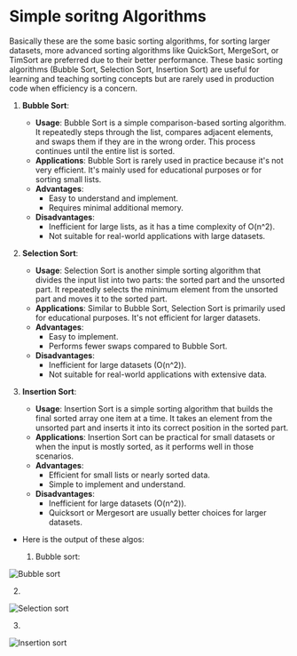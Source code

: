 # Simple soritng Algorithms 

Basically these are the some basic sorting algorithms, for sorting larger datasets, more advanced sorting algorithms like QuickSort, MergeSort, or TimSort are preferred due to their better performance. These basic sorting algorithms (Bubble Sort, Selection Sort, Insertion Sort) are useful for learning and teaching sorting concepts but are rarely used in production code when efficiency is a concern.

1. **Bubble Sort**:
   - **Usage**: Bubble Sort is a simple comparison-based sorting algorithm. It repeatedly steps through the list, compares adjacent elements, and swaps them if they are in the wrong order. This process continues until the entire list is sorted.
   - **Applications**: Bubble Sort is rarely used in practice because it's not very efficient. It's mainly used for educational purposes or for sorting small lists.
   - **Advantages**:
     - Easy to understand and implement.
     - Requires minimal additional memory.
   - **Disadvantages**:
     - Inefficient for large lists, as it has a time complexity of O(n^2).
     - Not suitable for real-world applications with large datasets.

2. **Selection Sort**:
   - **Usage**: Selection Sort is another simple sorting algorithm that divides the input list into two parts: the sorted part and the unsorted part. It repeatedly selects the minimum element from the unsorted part and moves it to the sorted part.
   - **Applications**: Similar to Bubble Sort, Selection Sort is primarily used for educational purposes. It's not efficient for larger datasets.
   - **Advantages**:
     - Easy to implement.
     - Performs fewer swaps compared to Bubble Sort.
   - **Disadvantages**:
     - Inefficient for large datasets (O(n^2)).
     - Not suitable for real-world applications with extensive data.

3. **Insertion Sort**:
   - **Usage**: Insertion Sort is a simple sorting algorithm that builds the final sorted array one item at a time. It takes an element from the unsorted part and inserts it into its correct position in the sorted part.
   - **Applications**: Insertion Sort can be practical for small datasets or when the input is mostly sorted, as it performs well in those scenarios.
   - **Advantages**:
     - Efficient for small lists or nearly sorted data.
     - Simple to implement and understand.
   - **Disadvantages**:
     - Inefficient for large datasets (O(n^2)).
     - Quicksort or Mergesort are usually better choices for larger datasets.

- Here is the output of these algos:

  1. Bubble sort:
 
 ![Bubble sort](https://github.com/rathodlucky12/Soritng-Algorithms-Java/assets/131651450/889bdacb-2437-4325-9fdd-a29061585810)
 
  2.

 ![Selection sort](https://github.com/rathodlucky12/Soritng-Algorithms-Java/assets/131651450/cae7ad9a-ac3c-4336-81fc-10cee7e35475)
 
3.

![Insertion sort](https://github.com/rathodlucky12/Soritng-Algorithms-Java/assets/131651450/96de67fa-4ea5-4aee-a6c1-470684e99523)
